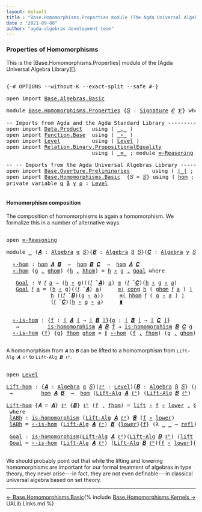 ```yaml
---
layout: default
title : "Base.Homomorphisms.Properties module (The Agda Universal Algebra Library)"
date : "2021-09-08"
author: "agda-algebras development team"
---
```


### <a id="properties-of-homomorphisms">Properties of Homomorphisms</a>

This is the [Base.Homomorphisms.Properties] module of the [Agda Universal Algebra Library][].

<pre class="Agda">

<a id="353" class="Symbol">{-#</a> <a id="357" class="Keyword">OPTIONS</a> <a id="365" class="Pragma">--without-K</a> <a id="377" class="Pragma">--exact-split</a> <a id="391" class="Pragma">--safe</a> <a id="398" class="Symbol">#-}</a>

<a id="403" class="Keyword">open</a> <a id="408" class="Keyword">import</a> <a id="415" href="Base.Algebras.Basic.html" class="Module">Base.Algebras.Basic</a>

<a id="436" class="Keyword">module</a> <a id="443" href="Base.Homomorphisms.Properties.html" class="Module">Base.Homomorphisms.Properties</a> <a id="473" class="Symbol">{</a><a id="474" href="Base.Homomorphisms.Properties.html#474" class="Bound">𝑆</a> <a id="476" class="Symbol">:</a> <a id="478" href="Base.Algebras.Basic.html#3890" class="Function">Signature</a> <a id="488" href="Base.Algebras.Basic.html#1162" class="Generalizable">𝓞</a> <a id="490" href="Base.Algebras.Basic.html#1164" class="Generalizable">𝓥</a><a id="491" class="Symbol">}</a> <a id="493" class="Keyword">where</a>

<a id="500" class="Comment">-- Imports from Agda and the Agda Standard Library --------------------------------</a>
<a id="584" class="Keyword">open</a> <a id="589" class="Keyword">import</a> <a id="596" href="Data.Product.html" class="Module">Data.Product</a>   <a id="611" class="Keyword">using</a> <a id="617" class="Symbol">(</a> <a id="619" href="Agda.Builtin.Sigma.html#236" class="InductiveConstructor Operator">_,_</a> <a id="623" class="Symbol">)</a>
<a id="625" class="Keyword">open</a> <a id="630" class="Keyword">import</a> <a id="637" href="Function.Base.html" class="Module">Function.Base</a>  <a id="652" class="Keyword">using</a> <a id="658" class="Symbol">(</a> <a id="660" href="Function.Base.html#1031" class="Function Operator">_∘_</a> <a id="664" class="Symbol">)</a>
<a id="666" class="Keyword">open</a> <a id="671" class="Keyword">import</a> <a id="678" href="Level.html" class="Module">Level</a>          <a id="693" class="Keyword">using</a> <a id="699" class="Symbol">(</a> <a id="701" href="Agda.Primitive.html#597" class="Postulate">Level</a> <a id="707" class="Symbol">)</a>
<a id="709" class="Keyword">open</a> <a id="714" class="Keyword">import</a> <a id="721" href="Relation.Binary.PropositionalEquality.html" class="Module">Relation.Binary.PropositionalEquality</a>
                           <a id="786" class="Keyword">using</a> <a id="792" class="Symbol">(</a> <a id="794" href="Agda.Builtin.Equality.html#151" class="Datatype Operator">_≡_</a> <a id="798" class="Symbol">;</a> <a id="800" class="Keyword">module</a> <a id="807" href="Relation.Binary.PropositionalEquality.Core.html#2708" class="Module">≡-Reasoning</a> <a id="819" class="Symbol">;</a> <a id="821" href="Relation.Binary.PropositionalEquality.Core.html#1130" class="Function">cong</a> <a id="826" class="Symbol">;</a> <a id="828" href="Agda.Builtin.Equality.html#208" class="InductiveConstructor">refl</a> <a id="833" class="Symbol">)</a>

<a id="836" class="Comment">-- -- Imports from the Agda Universal Algebras Library --------------------------------</a>
<a id="924" class="Keyword">open</a> <a id="929" class="Keyword">import</a> <a id="936" href="Base.Overture.Preliminaries.html" class="Module">Base.Overture.Preliminaries</a>       <a id="970" class="Keyword">using</a> <a id="976" class="Symbol">(</a> <a id="978" href="Base.Overture.Preliminaries.html#4402" class="Function Operator">∣_∣</a> <a id="982" class="Symbol">;</a> <a id="984" href="Base.Overture.Preliminaries.html#4440" class="Function Operator">∥_∥</a> <a id="988" class="Symbol">)</a>
<a id="990" class="Keyword">open</a> <a id="995" class="Keyword">import</a> <a id="1002" href="Base.Homomorphisms.Basic.html" class="Module">Base.Homomorphisms.Basic</a>  <a id="1028" class="Symbol">{</a><a id="1029" class="Argument">𝑆</a> <a id="1031" class="Symbol">=</a> <a id="1033" href="Base.Homomorphisms.Properties.html#474" class="Bound">𝑆</a><a id="1034" class="Symbol">}</a> <a id="1036" class="Keyword">using</a> <a id="1042" class="Symbol">(</a> <a id="1044" href="Base.Homomorphisms.Basic.html#2682" class="Function">hom</a> <a id="1048" class="Symbol">;</a> <a id="1050" href="Base.Homomorphisms.Basic.html#2573" class="Function">is-homomorphism</a> <a id="1066" class="Symbol">)</a>
<a id="1068" class="Keyword">private</a> <a id="1076" class="Keyword">variable</a> <a id="1085" href="Base.Homomorphisms.Properties.html#1085" class="Generalizable">α</a> <a id="1087" href="Base.Homomorphisms.Properties.html#1087" class="Generalizable">β</a> <a id="1089" href="Base.Homomorphisms.Properties.html#1089" class="Generalizable">γ</a> <a id="1091" href="Base.Homomorphisms.Properties.html#1091" class="Generalizable">ρ</a> <a id="1093" class="Symbol">:</a> <a id="1095" href="Agda.Primitive.html#597" class="Postulate">Level</a>

</pre>


#### <a id="homomorphism-composition">Homomorphism composition</a>

The composition of homomorphisms is again a homomorphism.  We formalize this in a number of alternative ways.

<pre class="Agda">

<a id="1308" class="Keyword">open</a> <a id="1313" href="Relation.Binary.PropositionalEquality.Core.html#2708" class="Module">≡-Reasoning</a>

<a id="1326" class="Keyword">module</a> <a id="1333" href="Base.Homomorphisms.Properties.html#1333" class="Module">_</a> <a id="1335" class="Symbol">(</a><a id="1336" href="Base.Homomorphisms.Properties.html#1336" class="Bound">𝑨</a> <a id="1338" class="Symbol">:</a> <a id="1340" href="Base.Algebras.Basic.html#6259" class="Function">Algebra</a> <a id="1348" href="Base.Homomorphisms.Properties.html#1085" class="Generalizable">α</a> <a id="1350" href="Base.Homomorphisms.Properties.html#474" class="Bound">𝑆</a><a id="1351" class="Symbol">){</a><a id="1353" href="Base.Homomorphisms.Properties.html#1353" class="Bound">𝑩</a> <a id="1355" class="Symbol">:</a> <a id="1357" href="Base.Algebras.Basic.html#6259" class="Function">Algebra</a> <a id="1365" href="Base.Homomorphisms.Properties.html#1087" class="Generalizable">β</a> <a id="1367" href="Base.Homomorphisms.Properties.html#474" class="Bound">𝑆</a><a id="1368" class="Symbol">}(</a><a id="1370" href="Base.Homomorphisms.Properties.html#1370" class="Bound">𝑪</a> <a id="1372" class="Symbol">:</a> <a id="1374" href="Base.Algebras.Basic.html#6259" class="Function">Algebra</a> <a id="1382" href="Base.Homomorphisms.Properties.html#1089" class="Generalizable">γ</a> <a id="1384" href="Base.Homomorphisms.Properties.html#474" class="Bound">𝑆</a><a id="1385" class="Symbol">)</a> <a id="1387" class="Keyword">where</a>

  <a id="1396" href="Base.Homomorphisms.Properties.html#1396" class="Function">∘-hom</a> <a id="1402" class="Symbol">:</a> <a id="1404" href="Base.Homomorphisms.Basic.html#2682" class="Function">hom</a> <a id="1408" href="Base.Homomorphisms.Properties.html#1336" class="Bound">𝑨</a> <a id="1410" href="Base.Homomorphisms.Properties.html#1353" class="Bound">𝑩</a>  <a id="1413" class="Symbol">→</a>  <a id="1416" href="Base.Homomorphisms.Basic.html#2682" class="Function">hom</a> <a id="1420" href="Base.Homomorphisms.Properties.html#1353" class="Bound">𝑩</a> <a id="1422" href="Base.Homomorphisms.Properties.html#1370" class="Bound">𝑪</a>  <a id="1425" class="Symbol">→</a>  <a id="1428" href="Base.Homomorphisms.Basic.html#2682" class="Function">hom</a> <a id="1432" href="Base.Homomorphisms.Properties.html#1336" class="Bound">𝑨</a> <a id="1434" href="Base.Homomorphisms.Properties.html#1370" class="Bound">𝑪</a>
  <a id="1438" href="Base.Homomorphisms.Properties.html#1396" class="Function">∘-hom</a> <a id="1444" class="Symbol">(</a><a id="1445" href="Base.Homomorphisms.Properties.html#1445" class="Bound">g</a> <a id="1447" href="Agda.Builtin.Sigma.html#236" class="InductiveConstructor Operator">,</a> <a id="1449" href="Base.Homomorphisms.Properties.html#1449" class="Bound">ghom</a><a id="1453" class="Symbol">)</a> <a id="1455" class="Symbol">(</a><a id="1456" href="Base.Homomorphisms.Properties.html#1456" class="Bound">h</a> <a id="1458" href="Agda.Builtin.Sigma.html#236" class="InductiveConstructor Operator">,</a> <a id="1460" href="Base.Homomorphisms.Properties.html#1460" class="Bound">hhom</a><a id="1464" class="Symbol">)</a> <a id="1466" class="Symbol">=</a> <a id="1468" href="Base.Homomorphisms.Properties.html#1456" class="Bound">h</a> <a id="1470" href="Function.Base.html#1031" class="Function Operator">∘</a> <a id="1472" href="Base.Homomorphisms.Properties.html#1445" class="Bound">g</a> <a id="1474" href="Agda.Builtin.Sigma.html#236" class="InductiveConstructor Operator">,</a> <a id="1476" href="Base.Homomorphisms.Properties.html#1491" class="Function">Goal</a> <a id="1481" class="Keyword">where</a>

   <a id="1491" href="Base.Homomorphisms.Properties.html#1491" class="Function">Goal</a> <a id="1496" class="Symbol">:</a> <a id="1498" class="Symbol">∀</a> <a id="1500" href="Base.Homomorphisms.Properties.html#1500" class="Bound">𝑓</a> <a id="1502" href="Base.Homomorphisms.Properties.html#1502" class="Bound">a</a> <a id="1504" class="Symbol">→</a> <a id="1506" class="Symbol">(</a><a id="1507" href="Base.Homomorphisms.Properties.html#1456" class="Bound">h</a> <a id="1509" href="Function.Base.html#1031" class="Function Operator">∘</a> <a id="1511" href="Base.Homomorphisms.Properties.html#1445" class="Bound">g</a><a id="1512" class="Symbol">)((</a><a id="1515" href="Base.Homomorphisms.Properties.html#1500" class="Bound">𝑓</a> <a id="1517" href="Base.Algebras.Basic.html#9366" class="Function Operator">̂</a> <a id="1519" href="Base.Homomorphisms.Properties.html#1336" class="Bound">𝑨</a><a id="1520" class="Symbol">)</a> <a id="1522" href="Base.Homomorphisms.Properties.html#1502" class="Bound">a</a><a id="1523" class="Symbol">)</a> <a id="1525" href="Agda.Builtin.Equality.html#151" class="Datatype Operator">≡</a> <a id="1527" class="Symbol">(</a><a id="1528" href="Base.Homomorphisms.Properties.html#1500" class="Bound">𝑓</a> <a id="1530" href="Base.Algebras.Basic.html#9366" class="Function Operator">̂</a> <a id="1532" href="Base.Homomorphisms.Properties.html#1370" class="Bound">𝑪</a><a id="1533" class="Symbol">)(</a><a id="1535" href="Base.Homomorphisms.Properties.html#1456" class="Bound">h</a> <a id="1537" href="Function.Base.html#1031" class="Function Operator">∘</a> <a id="1539" href="Base.Homomorphisms.Properties.html#1445" class="Bound">g</a> <a id="1541" href="Function.Base.html#1031" class="Function Operator">∘</a> <a id="1543" href="Base.Homomorphisms.Properties.html#1502" class="Bound">a</a><a id="1544" class="Symbol">)</a>
   <a id="1549" href="Base.Homomorphisms.Properties.html#1491" class="Function">Goal</a> <a id="1554" href="Base.Homomorphisms.Properties.html#1554" class="Bound">𝑓</a> <a id="1556" href="Base.Homomorphisms.Properties.html#1556" class="Bound">a</a> <a id="1558" class="Symbol">=</a> <a id="1560" class="Symbol">(</a><a id="1561" href="Base.Homomorphisms.Properties.html#1456" class="Bound">h</a> <a id="1563" href="Function.Base.html#1031" class="Function Operator">∘</a> <a id="1565" href="Base.Homomorphisms.Properties.html#1445" class="Bound">g</a><a id="1566" class="Symbol">)((</a><a id="1569" href="Base.Homomorphisms.Properties.html#1554" class="Bound">𝑓</a> <a id="1571" href="Base.Algebras.Basic.html#9366" class="Function Operator">̂</a> <a id="1573" href="Base.Homomorphisms.Properties.html#1336" class="Bound">𝑨</a><a id="1574" class="Symbol">)</a> <a id="1576" href="Base.Homomorphisms.Properties.html#1556" class="Bound">a</a><a id="1577" class="Symbol">)</a>     <a id="1583" href="Relation.Binary.PropositionalEquality.Core.html#2923" class="Function">≡⟨</a> <a id="1586" href="Relation.Binary.PropositionalEquality.Core.html#1130" class="Function">cong</a> <a id="1591" href="Base.Homomorphisms.Properties.html#1456" class="Bound">h</a> <a id="1593" class="Symbol">(</a> <a id="1595" href="Base.Homomorphisms.Properties.html#1449" class="Bound">ghom</a> <a id="1600" href="Base.Homomorphisms.Properties.html#1554" class="Bound">𝑓</a> <a id="1602" href="Base.Homomorphisms.Properties.html#1556" class="Bound">a</a> <a id="1604" class="Symbol">)</a> <a id="1606" href="Relation.Binary.PropositionalEquality.Core.html#2923" class="Function">⟩</a>
              <a id="1622" href="Base.Homomorphisms.Properties.html#1456" class="Bound">h</a> <a id="1624" class="Symbol">((</a><a id="1626" href="Base.Homomorphisms.Properties.html#1554" class="Bound">𝑓</a> <a id="1628" href="Base.Algebras.Basic.html#9366" class="Function Operator">̂</a> <a id="1630" href="Base.Homomorphisms.Properties.html#1353" class="Bound">𝑩</a><a id="1631" class="Symbol">)(</a><a id="1633" href="Base.Homomorphisms.Properties.html#1445" class="Bound">g</a> <a id="1635" href="Function.Base.html#1031" class="Function Operator">∘</a> <a id="1637" href="Base.Homomorphisms.Properties.html#1556" class="Bound">a</a><a id="1638" class="Symbol">))</a>     <a id="1645" href="Relation.Binary.PropositionalEquality.Core.html#2923" class="Function">≡⟨</a> <a id="1648" href="Base.Homomorphisms.Properties.html#1460" class="Bound">hhom</a> <a id="1653" href="Base.Homomorphisms.Properties.html#1554" class="Bound">𝑓</a> <a id="1655" class="Symbol">(</a> <a id="1657" href="Base.Homomorphisms.Properties.html#1445" class="Bound">g</a> <a id="1659" href="Function.Base.html#1031" class="Function Operator">∘</a> <a id="1661" href="Base.Homomorphisms.Properties.html#1556" class="Bound">a</a> <a id="1663" class="Symbol">)</a> <a id="1665" href="Relation.Binary.PropositionalEquality.Core.html#2923" class="Function">⟩</a>
              <a id="1681" class="Symbol">(</a><a id="1682" href="Base.Homomorphisms.Properties.html#1554" class="Bound">𝑓</a> <a id="1684" href="Base.Algebras.Basic.html#9366" class="Function Operator">̂</a> <a id="1686" href="Base.Homomorphisms.Properties.html#1370" class="Bound">𝑪</a><a id="1687" class="Symbol">)(</a><a id="1689" href="Base.Homomorphisms.Properties.html#1456" class="Bound">h</a> <a id="1691" href="Function.Base.html#1031" class="Function Operator">∘</a> <a id="1693" href="Base.Homomorphisms.Properties.html#1445" class="Bound">g</a> <a id="1695" href="Function.Base.html#1031" class="Function Operator">∘</a> <a id="1697" href="Base.Homomorphisms.Properties.html#1556" class="Bound">a</a><a id="1698" class="Symbol">)</a>     <a id="1704" href="Relation.Binary.PropositionalEquality.Core.html#3105" class="Function Operator">∎</a>


  <a id="1710" href="Base.Homomorphisms.Properties.html#1710" class="Function">∘-is-hom</a> <a id="1719" class="Symbol">:</a> <a id="1721" class="Symbol">{</a><a id="1722" href="Base.Homomorphisms.Properties.html#1722" class="Bound">f</a> <a id="1724" class="Symbol">:</a> <a id="1726" href="Base.Overture.Preliminaries.html#4402" class="Function Operator">∣</a> <a id="1728" href="Base.Homomorphisms.Properties.html#1336" class="Bound">𝑨</a> <a id="1730" href="Base.Overture.Preliminaries.html#4402" class="Function Operator">∣</a> <a id="1732" class="Symbol">→</a> <a id="1734" href="Base.Overture.Preliminaries.html#4402" class="Function Operator">∣</a> <a id="1736" href="Base.Homomorphisms.Properties.html#1353" class="Bound">𝑩</a> <a id="1738" href="Base.Overture.Preliminaries.html#4402" class="Function Operator">∣</a><a id="1739" class="Symbol">}{</a><a id="1741" href="Base.Homomorphisms.Properties.html#1741" class="Bound">g</a> <a id="1743" class="Symbol">:</a> <a id="1745" href="Base.Overture.Preliminaries.html#4402" class="Function Operator">∣</a> <a id="1747" href="Base.Homomorphisms.Properties.html#1353" class="Bound">𝑩</a> <a id="1749" href="Base.Overture.Preliminaries.html#4402" class="Function Operator">∣</a> <a id="1751" class="Symbol">→</a> <a id="1753" href="Base.Overture.Preliminaries.html#4402" class="Function Operator">∣</a> <a id="1755" href="Base.Homomorphisms.Properties.html#1370" class="Bound">𝑪</a> <a id="1757" href="Base.Overture.Preliminaries.html#4402" class="Function Operator">∣</a><a id="1758" class="Symbol">}</a>
   <a id="1763" class="Symbol">→</a>         <a id="1773" href="Base.Homomorphisms.Basic.html#2573" class="Function">is-homomorphism</a> <a id="1789" href="Base.Homomorphisms.Properties.html#1336" class="Bound">𝑨</a> <a id="1791" href="Base.Homomorphisms.Properties.html#1353" class="Bound">𝑩</a> <a id="1793" href="Base.Homomorphisms.Properties.html#1722" class="Bound">f</a> <a id="1795" class="Symbol">→</a> <a id="1797" href="Base.Homomorphisms.Basic.html#2573" class="Function">is-homomorphism</a> <a id="1813" href="Base.Homomorphisms.Properties.html#1353" class="Bound">𝑩</a> <a id="1815" href="Base.Homomorphisms.Properties.html#1370" class="Bound">𝑪</a> <a id="1817" href="Base.Homomorphisms.Properties.html#1741" class="Bound">g</a> <a id="1819" class="Symbol">→</a> <a id="1821" href="Base.Homomorphisms.Basic.html#2573" class="Function">is-homomorphism</a> <a id="1837" href="Base.Homomorphisms.Properties.html#1336" class="Bound">𝑨</a> <a id="1839" href="Base.Homomorphisms.Properties.html#1370" class="Bound">𝑪</a> <a id="1841" class="Symbol">(</a><a id="1842" href="Base.Homomorphisms.Properties.html#1741" class="Bound">g</a> <a id="1844" href="Function.Base.html#1031" class="Function Operator">∘</a> <a id="1846" href="Base.Homomorphisms.Properties.html#1722" class="Bound">f</a><a id="1847" class="Symbol">)</a>
  <a id="1851" href="Base.Homomorphisms.Properties.html#1710" class="Function">∘-is-hom</a> <a id="1860" class="Symbol">{</a><a id="1861" href="Base.Homomorphisms.Properties.html#1861" class="Bound">f</a><a id="1862" class="Symbol">}</a> <a id="1864" class="Symbol">{</a><a id="1865" href="Base.Homomorphisms.Properties.html#1865" class="Bound">g</a><a id="1866" class="Symbol">}</a> <a id="1868" href="Base.Homomorphisms.Properties.html#1868" class="Bound">fhom</a> <a id="1873" href="Base.Homomorphisms.Properties.html#1873" class="Bound">ghom</a> <a id="1878" class="Symbol">=</a> <a id="1880" href="Base.Overture.Preliminaries.html#4440" class="Function Operator">∥</a> <a id="1882" href="Base.Homomorphisms.Properties.html#1396" class="Function">∘-hom</a> <a id="1888" class="Symbol">(</a><a id="1889" href="Base.Homomorphisms.Properties.html#1861" class="Bound">f</a> <a id="1891" href="Agda.Builtin.Sigma.html#236" class="InductiveConstructor Operator">,</a> <a id="1893" href="Base.Homomorphisms.Properties.html#1868" class="Bound">fhom</a><a id="1897" class="Symbol">)</a> <a id="1899" class="Symbol">(</a><a id="1900" href="Base.Homomorphisms.Properties.html#1865" class="Bound">g</a> <a id="1902" href="Agda.Builtin.Sigma.html#236" class="InductiveConstructor Operator">,</a> <a id="1904" href="Base.Homomorphisms.Properties.html#1873" class="Bound">ghom</a><a id="1908" class="Symbol">)</a> <a id="1910" href="Base.Overture.Preliminaries.html#4440" class="Function Operator">∥</a>

</pre>

A homomorphism from `𝑨` to `𝑩` can be lifted to a homomorphism from `Lift-Alg 𝑨 ℓᵃ` to `Lift-Alg 𝑩 ℓᵇ`.

<pre class="Agda">

<a id="2044" class="Keyword">open</a> <a id="2049" href="Level.html" class="Module">Level</a>

<a id="Lift-hom"></a><a id="2056" href="Base.Homomorphisms.Properties.html#2056" class="Function">Lift-hom</a> <a id="2065" class="Symbol">:</a> <a id="2067" class="Symbol">{</a><a id="2068" href="Base.Homomorphisms.Properties.html#2068" class="Bound">𝑨</a> <a id="2070" class="Symbol">:</a> <a id="2072" href="Base.Algebras.Basic.html#6259" class="Function">Algebra</a> <a id="2080" href="Base.Homomorphisms.Properties.html#1085" class="Generalizable">α</a> <a id="2082" href="Base.Homomorphisms.Properties.html#474" class="Bound">𝑆</a><a id="2083" class="Symbol">}(</a><a id="2085" href="Base.Homomorphisms.Properties.html#2085" class="Bound">ℓᵃ</a> <a id="2088" class="Symbol">:</a> <a id="2090" href="Agda.Primitive.html#597" class="Postulate">Level</a><a id="2095" class="Symbol">){</a><a id="2097" href="Base.Homomorphisms.Properties.html#2097" class="Bound">𝑩</a> <a id="2099" class="Symbol">:</a> <a id="2101" href="Base.Algebras.Basic.html#6259" class="Function">Algebra</a> <a id="2109" href="Base.Homomorphisms.Properties.html#1087" class="Generalizable">β</a> <a id="2111" href="Base.Homomorphisms.Properties.html#474" class="Bound">𝑆</a><a id="2112" class="Symbol">}</a> <a id="2114" class="Symbol">(</a><a id="2115" href="Base.Homomorphisms.Properties.html#2115" class="Bound">ℓᵇ</a> <a id="2118" class="Symbol">:</a> <a id="2120" href="Agda.Primitive.html#597" class="Postulate">Level</a><a id="2125" class="Symbol">)</a>
 <a id="2128" class="Symbol">→</a>         <a id="2138" href="Base.Homomorphisms.Basic.html#2682" class="Function">hom</a> <a id="2142" href="Base.Homomorphisms.Properties.html#2068" class="Bound">𝑨</a> <a id="2144" href="Base.Homomorphisms.Properties.html#2097" class="Bound">𝑩</a>  <a id="2147" class="Symbol">→</a>  <a id="2150" href="Base.Homomorphisms.Basic.html#2682" class="Function">hom</a> <a id="2154" class="Symbol">(</a><a id="2155" href="Base.Algebras.Basic.html#10827" class="Function">Lift-Alg</a> <a id="2164" href="Base.Homomorphisms.Properties.html#2068" class="Bound">𝑨</a> <a id="2166" href="Base.Homomorphisms.Properties.html#2085" class="Bound">ℓᵃ</a><a id="2168" class="Symbol">)</a> <a id="2170" class="Symbol">(</a><a id="2171" href="Base.Algebras.Basic.html#10827" class="Function">Lift-Alg</a> <a id="2180" href="Base.Homomorphisms.Properties.html#2097" class="Bound">𝑩</a> <a id="2182" href="Base.Homomorphisms.Properties.html#2115" class="Bound">ℓᵇ</a><a id="2184" class="Symbol">)</a>

<a id="2187" href="Base.Homomorphisms.Properties.html#2056" class="Function">Lift-hom</a> <a id="2196" class="Symbol">{</a><a id="2197" class="Argument">𝑨</a> <a id="2199" class="Symbol">=</a> <a id="2201" href="Base.Homomorphisms.Properties.html#2201" class="Bound">𝑨</a><a id="2202" class="Symbol">}</a> <a id="2204" href="Base.Homomorphisms.Properties.html#2204" class="Bound">ℓᵃ</a> <a id="2207" class="Symbol">{</a><a id="2208" href="Base.Homomorphisms.Properties.html#2208" class="Bound">𝑩</a><a id="2209" class="Symbol">}</a> <a id="2211" href="Base.Homomorphisms.Properties.html#2211" class="Bound">ℓᵇ</a> <a id="2214" class="Symbol">(</a><a id="2215" href="Base.Homomorphisms.Properties.html#2215" class="Bound">f</a> <a id="2217" href="Agda.Builtin.Sigma.html#236" class="InductiveConstructor Operator">,</a> <a id="2219" href="Base.Homomorphisms.Properties.html#2219" class="Bound">fhom</a><a id="2223" class="Symbol">)</a> <a id="2225" class="Symbol">=</a> <a id="2227" href="Level.html#457" class="InductiveConstructor">lift</a> <a id="2232" href="Function.Base.html#1031" class="Function Operator">∘</a> <a id="2234" href="Base.Homomorphisms.Properties.html#2215" class="Bound">f</a> <a id="2236" href="Function.Base.html#1031" class="Function Operator">∘</a> <a id="2238" href="Level.html#470" class="Field">lower</a> <a id="2244" href="Agda.Builtin.Sigma.html#236" class="InductiveConstructor Operator">,</a> <a id="2246" href="Base.Homomorphisms.Properties.html#2380" class="Function">Goal</a>
 <a id="2252" class="Keyword">where</a>
 <a id="2259" href="Base.Homomorphisms.Properties.html#2259" class="Function">lABh</a> <a id="2264" class="Symbol">:</a> <a id="2266" href="Base.Homomorphisms.Basic.html#2573" class="Function">is-homomorphism</a> <a id="2282" class="Symbol">(</a><a id="2283" href="Base.Algebras.Basic.html#10827" class="Function">Lift-Alg</a> <a id="2292" href="Base.Homomorphisms.Properties.html#2201" class="Bound">𝑨</a> <a id="2294" href="Base.Homomorphisms.Properties.html#2204" class="Bound">ℓᵃ</a><a id="2296" class="Symbol">)</a> <a id="2298" href="Base.Homomorphisms.Properties.html#2208" class="Bound">𝑩</a> <a id="2300" class="Symbol">(</a><a id="2301" href="Base.Homomorphisms.Properties.html#2215" class="Bound">f</a> <a id="2303" href="Function.Base.html#1031" class="Function Operator">∘</a> <a id="2305" href="Level.html#470" class="Field">lower</a><a id="2310" class="Symbol">)</a>
 <a id="2313" href="Base.Homomorphisms.Properties.html#2259" class="Function">lABh</a> <a id="2318" class="Symbol">=</a> <a id="2320" href="Base.Homomorphisms.Properties.html#1710" class="Function">∘-is-hom</a> <a id="2329" class="Symbol">(</a><a id="2330" href="Base.Algebras.Basic.html#10827" class="Function">Lift-Alg</a> <a id="2339" href="Base.Homomorphisms.Properties.html#2201" class="Bound">𝑨</a> <a id="2341" href="Base.Homomorphisms.Properties.html#2204" class="Bound">ℓᵃ</a><a id="2343" class="Symbol">)</a> <a id="2345" href="Base.Homomorphisms.Properties.html#2208" class="Bound">𝑩</a> <a id="2347" class="Symbol">{</a><a id="2348" href="Level.html#470" class="Field">lower</a><a id="2353" class="Symbol">}{</a><a id="2355" href="Base.Homomorphisms.Properties.html#2215" class="Bound">f</a><a id="2356" class="Symbol">}</a> <a id="2358" class="Symbol">(λ</a> <a id="2361" href="Base.Homomorphisms.Properties.html#2361" class="Bound">_</a> <a id="2363" href="Base.Homomorphisms.Properties.html#2363" class="Bound">_</a> <a id="2365" class="Symbol">→</a> <a id="2367" href="Agda.Builtin.Equality.html#208" class="InductiveConstructor">refl</a><a id="2371" class="Symbol">)</a> <a id="2373" href="Base.Homomorphisms.Properties.html#2219" class="Bound">fhom</a>

 <a id="2380" href="Base.Homomorphisms.Properties.html#2380" class="Function">Goal</a> <a id="2385" class="Symbol">:</a> <a id="2387" href="Base.Homomorphisms.Basic.html#2573" class="Function">is-homomorphism</a><a id="2402" class="Symbol">(</a><a id="2403" href="Base.Algebras.Basic.html#10827" class="Function">Lift-Alg</a> <a id="2412" href="Base.Homomorphisms.Properties.html#2201" class="Bound">𝑨</a> <a id="2414" href="Base.Homomorphisms.Properties.html#2204" class="Bound">ℓᵃ</a><a id="2416" class="Symbol">)(</a><a id="2418" href="Base.Algebras.Basic.html#10827" class="Function">Lift-Alg</a> <a id="2427" href="Base.Homomorphisms.Properties.html#2208" class="Bound">𝑩</a> <a id="2429" href="Base.Homomorphisms.Properties.html#2211" class="Bound">ℓᵇ</a><a id="2431" class="Symbol">)</a> <a id="2433" class="Symbol">(</a><a id="2434" href="Level.html#457" class="InductiveConstructor">lift</a> <a id="2439" href="Function.Base.html#1031" class="Function Operator">∘</a> <a id="2441" class="Symbol">(</a><a id="2442" href="Base.Homomorphisms.Properties.html#2215" class="Bound">f</a> <a id="2444" href="Function.Base.html#1031" class="Function Operator">∘</a> <a id="2446" href="Level.html#470" class="Field">lower</a><a id="2451" class="Symbol">))</a>
 <a id="2455" href="Base.Homomorphisms.Properties.html#2380" class="Function">Goal</a> <a id="2460" class="Symbol">=</a> <a id="2462" href="Base.Homomorphisms.Properties.html#1710" class="Function">∘-is-hom</a> <a id="2471" class="Symbol">(</a><a id="2472" href="Base.Algebras.Basic.html#10827" class="Function">Lift-Alg</a> <a id="2481" href="Base.Homomorphisms.Properties.html#2201" class="Bound">𝑨</a> <a id="2483" href="Base.Homomorphisms.Properties.html#2204" class="Bound">ℓᵃ</a><a id="2485" class="Symbol">)</a> <a id="2487" class="Symbol">(</a><a id="2488" href="Base.Algebras.Basic.html#10827" class="Function">Lift-Alg</a> <a id="2497" href="Base.Homomorphisms.Properties.html#2208" class="Bound">𝑩</a> <a id="2499" href="Base.Homomorphisms.Properties.html#2211" class="Bound">ℓᵇ</a><a id="2501" class="Symbol">){</a><a id="2503" href="Base.Homomorphisms.Properties.html#2215" class="Bound">f</a> <a id="2505" href="Function.Base.html#1031" class="Function Operator">∘</a> <a id="2507" href="Level.html#470" class="Field">lower</a><a id="2512" class="Symbol">}{</a><a id="2514" href="Level.html#457" class="InductiveConstructor">lift</a><a id="2518" class="Symbol">}</a> <a id="2520" href="Base.Homomorphisms.Properties.html#2259" class="Function">lABh</a> <a id="2525" class="Symbol">λ</a> <a id="2527" href="Base.Homomorphisms.Properties.html#2527" class="Bound">_</a> <a id="2529" href="Base.Homomorphisms.Properties.html#2529" class="Bound">_</a> <a id="2531" class="Symbol">→</a> <a id="2533" href="Agda.Builtin.Equality.html#208" class="InductiveConstructor">refl</a>

</pre>

We should probably point out that while the lifting and lowering homomorphisms are important for our formal treatment of algebras in type theory, they never arise---in fact, they are not even definable---in classical universal algebra based on set theory.

---------------------------------

<span style="float:left;">[← Base.Homomorphisms.Basic](Base.Homomorphisms.Basic.html)</span>
<span style="float:right;">[Base.Homomorphisms.Kernels →](Base.Homomorphisms.Kernels.html)</span>

{% include UALib.Links.md %}
